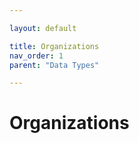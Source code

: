 ```yaml
---

layout: default

title: Organizations
nav_order: 1
parent: "Data Types"

---
```


# Organizations

